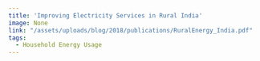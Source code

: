 ```yaml
---
title: 'Improving Electricity Services in Rural India'
image: None
link: "/assets/uploads/blog/2018/publications/RuralEnergy_India.pdf"
tags:
  - Household Energy Usage
---
```

